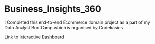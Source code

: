 # Business_Insights_360

I Completed this end-to-end Ecommerce domain project as a part of my Data Analyst BootCamp which is organised by Codebasics

Link to [Interactive Dashboard](https://app.powerbi.com/view?r=eyJrIjoiZGIyMTQ3ZGQtMzE1MS00Nzc4LWI0YmEtZjA1MDQyZGM2MDI1IiwidCI6ImM2ZTU0OWIzLTVmNDUtNDAzMi1hYWU5LWQ0MjQ0ZGM1YjJjNCJ9)


